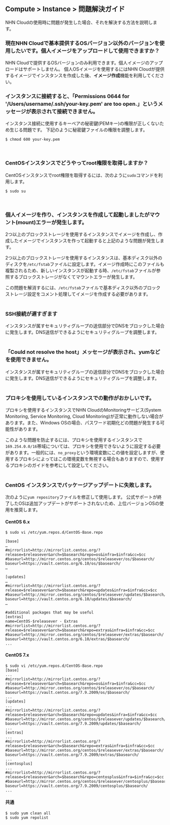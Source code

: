 ## Compute > Instance > 問題解決ガイド

NHN Cloudの使用時に問題が発生した場合、それを解決する方法を説明します。

<h3>現在NHN Cloudで基本提供するOSバージョン以外のバージョンを使用したいです。個人イメージをアップロードして使用できますか？</h3>

NHN Cloudで提供するOSバージョンのみ利用できます。個人イメージのアップロードはサポートしません。
個人OSイメージを使用するにはNHN Cloudが提供するイメージでインスタンスを作成した後、**イメージ作成**機能を利用してください。
<br>

<h3>インスタンスに接続すると、「Permissions 0644 for '/Users/username/.ssh/your-key.pem' are too open.」というメッセージが表示されて接続できません。</h3>

インスタンス接続に使用するキーペアの秘密鍵(PEMキー)の権限が正しくないため生じる問題です。
下記のように秘密鍵ファイルの権限を調整します。

    $ chmod 600 your-key.pem
<br>

<h3>CentOSインスタンスでどうやってroot権限を取得しますか？</h3>

CentOSインスタンスでroot権限を取得するには、次のように`sudo`コマンドを利用します。

    $ sudo su
<br>

<h3>個人イメージを作り、インスタンスを作成して起動しましたがマウント(mount)エラーが発生します。</h3>

2つ以上のブロックストレージを使用するインスタンスでイメージを作成し、作成したイメージでインスタンスを作って起動すると上記のような問題が発生します。

2つ以上のブロックストレージを使用するインスタンスは、基本ディスク以外のディスクを`/etc/fstab`ファイルに設定します。イメージ作成時にこのファイルも複製されるため、新しいインスタンスが起動する時、`/etc/fstab`ファイルが参照するブロックストレージがなくてマウントエラーが発生します。

この問題を解消するには、`/etc/fstab`ファイルで基本ディスク以外のブロックストレージ設定をコメント処理してイメージを作成する必要があります。
<br>
<br>

<h3>SSH接続が遅すぎます</h3>

インスタンスが属すセキュリティグループの送信部分でDNSをブロックした場合に発生します。DNS送信ができるようにセキュリティグループを調整します。
<br>
<br>

<h3>「Could not resolve the host」メッセージが表示され、yumなどを使用できません。</h3>

インスタンスが属すセキュリティグループの送信部分でDNSをブロックした場合に発生します。DNS送信ができるようにセキュリティグループを調整します。
<br>
<br>

<a id="proxy-instance-issue">
<h3>プロキシを使用しているインスタンスでの動作がおかしいです。</h3>
</a>

プロキシを使用するインスタンスでNHN CloudのMonitoringサービス(System Monitoring, Service Monitoring, Cloud Monitoring)が正常に動作しない場合があります。また、Windows OSの場合、パスワード初期化どの問題が発生する可能性があります。

このような問題を防止するには、プロキシを使用するインスタンスで`169.254.0.0/16`帯域については、プロキシを使用できないように設定する必要があります。一般的には、`no_proxy`という環境変数にこの値を設定しますが、使用するプロキシによってはこの環境変数を無視する場合もありますので、使用するプロキシのガイドを参考にして設定してください。
<br>
<br>

<h3>CentOS インスタンスでパッケージアップデートに失敗します。</h3>

次のように`yum repository`ファイルを修正して使用します。
公式サポートが終了したOSは追加アップデートがサポートされないため、上位バージョンOSの使用を推奨します。

<h4>CentOS 6.x</h4>

```
$ sudo vi /etc/yum.repos.d/CentOS-Base.repo

[base]
…
#mirrorlist=http://mirrorlist.centos.org/?release=$releasever&arch=$basearch&repo=os&infra=$infra&cc=$cc
#baseurl=http://mirror.centos.org/centos/$releasever/os/$basearch/
baseurl=https://vault.centos.org/6.10/os/$basearch/
…

[updates]
…
#mirrorlist=http://mirrorlist.centos.org/?release=$releasever&arch=$basearch&repo=updates&infra=$infra&cc=$cc
#baseurl=http://mirror.centos.org/centos/$releasever/updates/$basearch/
baseurl=https://vault.centos.org/6.10/updates/$basearch/
…

#additional packages that may be useful
[extras]
name=CentOS-$releasever - Extras
#mirrorlist=http://mirrorlist.centos.org/?release=$releasever&arch=$basearch&repo=extras&infra=$infra&cc=$cc
#baseurl=http://mirror.centos.org/centos/$releasever/extras/$basearch/
baseurl=https://vault.centos.org/6.10/extras/$basearch/
...

```

<h4>CentOS 7.x</h4>

```
$ sudo vi /etc/yum.repos.d/CentOS-Base.repo
[base]
...
#mirrorlist=http://mirrorlist.centos.org/?release=$releasever&arch=$basearch&repo=os&infra=$infra&cc=$cc
#baseurl=http://mirror.centos.org/centos/$releasever/os/$basearch/
baseurl=https://vault.centos.org/7.9.2009/os/$basearch/
...
[updates]
...
#mirrorlist=http://mirrorlist.centos.org/?release=$releasever&arch=$basearch&repo=updates&infra=$infra&cc=$cc
#baseurl=http://mirror.centos.org/centos/$releasever/updates/$basearch/
baseurl=https://vault.centos.org/7.9.2009/updates/$basearch/
...
[extras]
...
#mirrorlist=http://mirrorlist.centos.org/?release=$releasever&arch=$basearch&repo=extras&infra=$infra&cc=$cc
#baseurl=http://mirror.centos.org/centos/$releasever/extras/$basearch/
baseurl=https://vault.centos.org/7.9.2009/extras/$basearch/
...
[centosplus]
...
#mirrorlist=http://mirrorlist.centos.org/?release=$releasever&arch=$basearch&repo=centosplus&infra=$infra&cc=$cc
#baseurl=http://mirror.centos.org/centos/$releasever/centosplus/$basearch/
baseurl=https://vault.centos.org/7.9.2009/centosplus/$basearch/
...
```

<h4>共通</h4>

```
$ sudo yum clean all
$ sudo yum repolist
```

<br>
<br>
